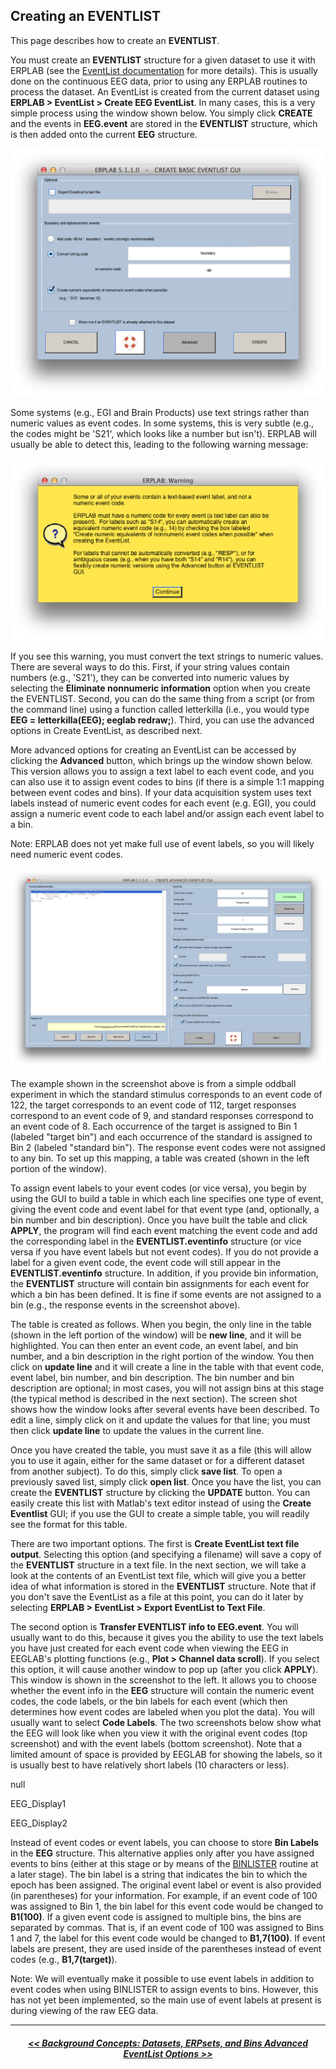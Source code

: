 ## Creating an EVENTLIST
This page describes how to create an **EVENTLIST**.

You must create an **EVENTLIST** structure for a given dataset to use it with ERPLAB (see the [EventList documentation](./The-EVENTLIST-Structure) for more details). This is usually done on the continuous EEG data, prior to using any ERPLAB routines to process the dataset.  An EventList is created from the current dataset using **ERPLAB > EventList > Create EEG EventList**. In many cases, this is a very simple process using the window shown below. You simply click **CREATE** and the events in **EEG.event** are stored in the **EVENTLIST** structure, which is then added onto the current **EEG** structure.

![GUI](./images/Manual/Manual_Creating-an-EVENTLIST_1.png)

Some systems (e.g., EGI and Brain Products) use text strings rather than numeric values as event codes. In some systems, this is very subtle (e.g., the codes might be 'S21', which looks like a number but isn't). ERPLAB will usually be able to detect this, leading to the following warning message:

![GUI](./images/Manual/Manual_Creating-an-EVENTLIST_2.png)

If you see this warning, you must convert the text strings to numeric values. There are several ways to do this. First, if your string values contain numbers (e.g., 'S21'), they can be converted into numeric values by selecting the **Eliminate nonnumeric information** option when you create the EVENTLIST. Second, you can do the same thing from a script (or from the command line) using a function called letterkilla (i.e., you would type **EEG = letterkilla(EEG); eeglab redraw;**). Third, you can use the advanced options in Create EventList, as described next.

More advanced options for creating an EventList can be accessed by clicking the **Advanced** button, which brings up the window shown below.  This version allows you to assign a text label to each event code, and you can also use it to assign event codes to bins (if there is a simple 1:1 mapping between event codes and bins).  If your data acquisition system uses text labels instead of numeric event codes for each event (e.g. EGI), you could assign a numeric event code to each label and/or assign each event label to a bin.

Note: ERPLAB does not yet make full use of event labels, so you will likely need numeric event codes.

![ERPLAB Menu](./images/Manual/Manual_Creating-an-EVENTLIST_3.png)

The example shown in the screenshot above is from a simple oddball experiment in which the standard stimulus corresponds to an event code of 122, the target corresponds to an event code of 112, target responses correspond to an event code of 9, and standard responses correspond to an event code of 8.  Each occurrence of the target is assigned to Bin 1 (labeled "target bin") and each occurrence of the standard is assigned to Bin 2 (labeled "standard bin").  The response event codes were not assigned to any bin.  To set up this mapping, a table was created (shown in the left portion of the window).

To assign event labels to your event codes (or vice versa), you begin by using the GUI to build a table in which each line specifies one type of event, giving the event code and event label for that event type (and, optionally, a bin number and bin description).  Once you have built the table and click **APPLY**, the program will find each event matching the event code and add the corresponding label in the **EVENTLIST.eventinfo** structure (or vice versa if you have event labels but not event codes).  If you do not provide a label for a given event code, the event code will still appear in the **EVENTLIST.eventinfo** structure.  In addition, if you provide bin information, the **EVENTLIST** structure will contain bin assignments for each event for which a bin has been defined.  It is fine if some events are not assigned to a bin (e.g., the response events in the screenshot above).

The table is created as follows.  When you begin, the only line in the table (shown in the left portion of the window) will be **new line**, and it will be highlighted.  You can then enter an event code, an event label, and bin number, and a bin description in the right portion of the window.  You then click on **update line** and it will create a line in the table with that event code, event label, bin number, and bin description.  The bin number and bin description are optional; in most cases, you will not assign bins at this stage (the typical method is described in the next section).  The screen shot shows how the window looks after several events have been described.  To edit a line, simply click on it and update the values for that line; you must then click **update line** to update the values in the current line.

Once you have created the table, you must save it as a file (this will allow you to use it again, either for the same dataset or for a different dataset from another subject).  To do this, simply click **save list**.  To open a previously saved list, simply click **open list**.  Once you have the list, you can create the **EVENTLIST** structure by clicking the **UPDATE** button.  You can easily create this list with Matlab's text editor instead of using the **Create Eventlist** GUI; if you use the GUI to create a simple table, you will readily see the format for this table.

There are two important options. The first is **Create EventList text file output**.  Selecting this option (and specifying a filename) will save a copy of the **EVENTLIST** structure in a text file.  In the next section, we will take a look at the contents of an EventList text file, which will give you a better idea of what information is stored in the **EVENTLIST** structure.  Note that if you don't save the EventList as a file at this point, you can do it later by selecting **ERPLAB > EventList > Export EventList to Text File**.

The second option is **Transfer EVENTLIST info to EEG.event**.  You will usually want to do this, because it gives you the ability to use the text labels you have just created for each event code when viewing the EEG in EEGLAB's plotting functions (e.g., **Plot > Channel data scroll**).  If you select this option, it will cause another window to pop up (after you click **APPLY**).  This window is shown in the screenshot to the left.  It allows you to choose whether the event info in the **EEG** structure will contain the numeric event codes, the code labels, or the bin labels for each event (which then determines how event codes are labeled when you plot the data).  You will usually want to select **Code Labels**.  The two screenshots below show what the EEG will look like when you view it with the original event codes (top screenshot) and with the event labels (bottom screenshot).  Note that a limited amount of space is provided by EEGLAB for showing the labels, so it is usually best to have relatively short labels (10 characters or less).

null



EEG_Display1

EEG_Display2

Instead of event codes or event labels, you can choose to store **Bin Labels** in the **EEG** structure.  This alternative applies only after you have assigned events to bins (either at this stage or by means of the [BINLISTER](./Assigning-Events-to-Bins-with-BINLISTER) routine at a later stage).  The bin label is a string that indicates the bin to which the epoch has been assigned.  The original event label or event is also provided (in parentheses) for your information.  For example, if an event code of 100 was assigned to Bin 1, the bin label for this event code would be changed to **B1(100)**.  If a given event code is assigned to multiple bins, the bins are separated by commas.  That is, if an event code of 100 was assigned to Bins 1 and 7, the label for this event code would be changed to **B1,7(100)**.  If event labels are present, they are used inside of the parentheses instead of event codes (e.g.,  **B1,7(target)**).

Note: We will eventually make it possible to use event labels in addition to event codes when using BINLISTER to assign events to bins.  However, this has not yet been implemented, so the main use of event labels at present is during viewing of the raw EEG data.

----
<h5 align="center"> <a href="./Background-Concepts:-Datasets,-ERPsets,-and-Bins"> << Background Concepts: Datasets, ERPsets, and Bins </a> <a href="./Advanced-EventList-Options">  Advanced EventList Options >>  </a></h5>